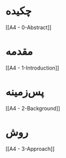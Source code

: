 # چکیده
[[A4 - 0-Abstract]]

# مقدمه
[[A4 - 1-Introduction]]

# پس‌زمینه
[[A4 - 2-Background]]

# روش
[[A4 - 3-Approach]]
